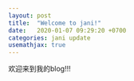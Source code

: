 ```yaml
---
layout: post
title:  "Welcome to jani!"
date:   2020-01-07 09:29:20 +0700
categories: jani update
usemathjax: true
---
```


欢迎来到我的blog!!!
